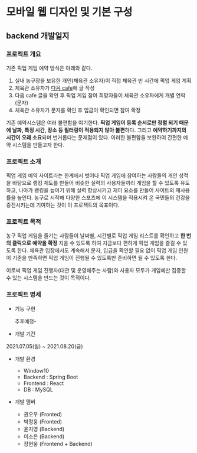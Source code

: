 # 모바일 웹 디자인 및 기본 구성



## backend 개발일지 

### 프로젝트 개요

기존 픽업 게임 예약 방식은 아래와 같다.

1. 실내 농구장을 보유한 개인(체육관 소유자)이 직접 체육관 빈 시간에 픽업 게임 계획
2. 체육관 소유자가 [다음 cafe](https://cafe.daum.net/dongarry)에 글 작성
3. 다음 cafe 글을 확인 후 픽업 게임 참여 희망자들이 체육관 소유자에게 개별 연락(문자)
4. 체육관 소유자가 문자를 확인 후 입금이 확인되면 참여 확정

기존 예약시스템은 여러 불편함을 야기한다. **픽업 게임이 등록 순서로만 정렬 되기 때문에 날짜, 특정 시간, 장소 등 필터링이 적용되지 않아 불편**하다. 그리고 **예약하기까지의 시간이 오래 소요**되며 번거롭다는 문제점이 있다. 이러한 불편함을 보완하여 간편한 예약 시스템을 만들고자 한다.



### 프로젝트 소개

픽업 게임 예약 사이트라는 한계에서 벗어나 픽업 게임에 참여하는 사람들의 개인 성적을 바탕으로 랭킹 제도를 만들어 비슷한 실력의 사용자들끼리 게임을 할 수 있도록 유도하고, 나아가 랭킹을 높이기 위해 실력 향상시키고 재미 요소를 만들어 사이트의 재사용률을 높인다. 농구로 시작해 다양한 스포츠에 이 시스템을 적용시켜 온 국민들의 건강을 증진시키는데 기여하는 것이 이 프로젝트의 목표이다.



### 프로젝트 목적

농구 픽업 게임을 즐기는 사람들이 날짜별, 시간별로 픽업 게임 리스트를 확인하고 **한 번의 클릭으로 예약을 확정** 지을 수 있도록 하여 지금보다 편하게 픽업 게임을 즐길 수 있도록 한다. 체육관 입장에서도 계속해서 문자, 입금을 확인할 필요 없이 픽업 게임 인원이 기준을 만족하면 픽업 게임이 진행될 수 있도록만 준비하면 될 수 있도록 한다.

이로써 픽업 게임 진행자(대관 및 운영해주는 사람)와 사용자 모두가 게임에만 집중할 수 있는 시스템을 만드는 것이 목적이다.



### 프로젝트 명세

- 기능 구현

  추후예정-



- 개발 기간

2021.07.05(월) ~ 2021.08.20(금)



- 개발 환경
  - Window10
  - Backend : Spring Boot
  - Frontend : React
  - DB : MySQL



- 개발 멤버
  - 권오우 (Fronted)
  - 박정웅 (Fronted)
  - 윤지영 (Backend)
  - 이소은 (Backend)
  - 장현웅 (Frontend + Backend)
